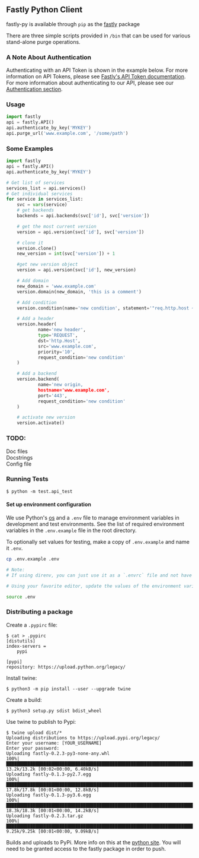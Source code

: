 ## Fastly Python Client

fastly-py is available through `pip` as the [fastly](https://pypi.python.org/pypi/fastly) package

There are three simple scripts provided in `/bin` that can be used for various stand-alone purge operations.

### A Note About Authentication

Authenticating with an API Token is shown in the example below. For more information on API Tokens, please see [Fastly's API Token documentation](https://developer.fastly.com/reference/api/auth/). For more information about authenticating to our API, please see our [Authentication section](https://developer.fastly.com/reference/api/#authentication).


### Usage

```python
import fastly
api = fastly.API()
api.authenticate_by_key('MYKEY')
api.purge_url('www.example.com', '/some/path')
```

### Some Examples

```python
import fastly
api = fastly.API()
api.authenticate_by_key('MYKEY')

# Get list of services
services_list = api.services()
# Get individual services
for service in services_list:
    svc = vars(service)
    # get backends
    backends = api.backends(svc['id'], svc['version'])

    # get the most current version
    version = api.version(svc['id'], svc['version'])

    # clone it
    version.clone()
    new_version = int(svc['version']) + 1

    #get new version object
    version = api.version(svc['id'], new_version)

    # Add domain
    new_domain = 'www.example.com'
    version.domain(new_domain, 'this is a comment')

    # Add condition
    version.condition(name='new condition', statement='"req.http.host ~ www.example.com"', type='REQUEST')

    # Add a header
    version.header(
            name='new header',
            type='REQUEST',
            dst='http.Host',
            src='www.example.com',
            priority='10',
            request_condition='new condition'
    )

    # Add a backend
    version.backend(
            name='new origin,
            hostname='www.example.com',
            port='443',
            request_condition='new condition'
    )

    # activate new version
    version.activate()
```
### TODO:

Doc files<br>
Docstrings<br>
Config file<br>

### Running Tests

```
$ python -m test.api_test
```

#### Set up environment configuration
We use Python's [os](https://docs.python.org/2/library/os.html) and a `.env` file to manage environment variables in development and test environments. See the list of required environment variables in the `.env.example` file in the root directory.

To optionally set values for testing, make a copy of `.env.example` and name it `.env`.

```bash
cp .env.example .env

# Note:
# If using direnv, you can just use it as a `.envrc` file and not have to `source` it manually.

# Using your favorite editor, update the values of the environment variables in `.env` and then

source .env
```

### Distributing a package

Create a `.pypirc` file:

```
$ cat > .pypirc
[distutils]
index-servers =
    pypi

[pypi]
repository: https://upload.python.org/legacy/
```

Install twine:

```
$ python3 -m pip install --user --upgrade twine
```

Create a build:
```
$ python3 setup.py sdist bdist_wheel
```

Use twine to publish to Pypi:

```
$ twine upload dist/* 
Uploading distributions to https://upload.pypi.org/legacy/
Enter your username: [YOUR_USERNAME]
Enter your password:
Uploading fastly-0.2.3-py3-none-any.whl
100%|████████████████████████████████████████████████████████████████████████████████████████████████████████████████████████████████████████| 13.2k/13.2k [00:02<00:00, 6.40kB/s]
Uploading fastly-0.1.3-py2.7.egg
100%|████████████████████████████████████████████████████████████████████████████████████████████████████████████████████████████████████████| 17.8k/17.8k [00:01<00:00, 12.8kB/s]
Uploading fastly-0.1.3-py3.6.egg
100%|████████████████████████████████████████████████████████████████████████████████████████████████████████████████████████████████████████| 18.3k/18.3k [00:01<00:00, 14.2kB/s]
Uploading fastly-0.2.3.tar.gz
100%|████████████████████████████████████████████████████████████████████████████████████████████████████████████████████████████████████████| 9.25k/9.25k [00:01<00:00, 9.09kB/s]
```

Builds and uploads to PyPi. More info on this at the [python
site](https://packaging.python.org/tutorials/packaging-projects/). You will
need to be granted access to the fastly package in order to push.
